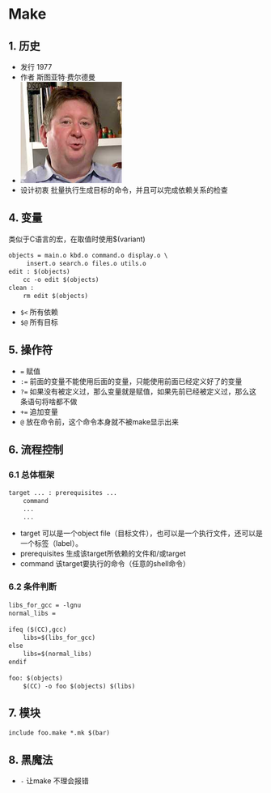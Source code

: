 # Make

## 1. 历史
* 发行 1977
* 作者 斯图亚特·费尔德曼
* ![](https://github.com/mingchaoyan/MyUsedLanguages/blob/master/Make/stuart_feldman.jpg)
* 设计初衷 批量执行生成目标的命令，并且可以完成依赖关系的检查

## 4. 变量
类似于C语言的宏，在取值时使用$(variant)
```
objects = main.o kbd.o command.o display.o \
     insert.o search.o files.o utils.o
edit : $(objects)
    cc -o edit $(objects)
clean :
    rm edit $(objects)
```
* ``$<`` 所有依赖
* ``$@`` 所有目标

## 5. 操作符
* ``=`` 赋值
* ``:=`` 前面的变量不能使用后面的变量，只能使用前面已经定义好了的变量
* ``?=`` 如果没有被定义过，那么变量就是赋值，如果先前已经被定义过，那么这条语句将啥都不做
* ``+=`` 追加变量
* ``@`` 放在命令前，这个命令本身就不被make显示出来

## 6. 流程控制

### 6.1 总体框架
```
target ... : prerequisites ...
    command
    ...
    ...
```
* target
可以是一个object file（目标文件），也可以是一个执行文件，还可以是一个标签（label）。
* prerequisites
生成该target所依赖的文件和/或target
* command
该target要执行的命令（任意的shell命令）

### 6.2 条件判断
``` 
libs_for_gcc = -lgnu
normal_libs =

ifeq ($(CC),gcc)
    libs=$(libs_for_gcc)
else
    libs=$(normal_libs)
endif

foo: $(objects)
    $(CC) -o foo $(objects) $(libs)
```

## 7. 模块
```
include foo.make *.mk $(bar)
```

## 8. 黑魔法
* ``-`` 让make 不理会报错
